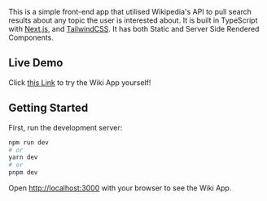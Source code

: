 This is a simple front-end app that utilised Wikipedia's API to pull search results about any topic the user is interested about. It is built in TypeScript with [Next.js](https://nextjs.org/), and [TailwindCSS](https://tailwindcss.com/). It has both Static and Server Side Rendered Components.

## Live Demo

Click [this Link](https://wiki-app-two.vercel.app/) to try the Wiki App yourself!

## Getting Started

First, run the development server:

```bash
npm run dev
# or
yarn dev
# or
pnpm dev
```

Open [http://localhost:3000](http://localhost:3000) with your browser to see the Wiki App.
